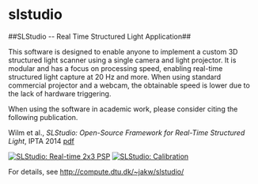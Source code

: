 slstudio
========

##SLStudio -- Real Time Structured Light Application##

This software is designed to enable anyone to implement a custom 3D structured light scanner using a single camera and light projector. It is modular and has a focus on processing speed, enabling real-time structured light capture at 20 Hz and more. When using standard commercial projector and a webcam, the obtainable speed is lower due to the lack of hardware triggering.

When using the software in academic work, please consider citing the following publication.

Wilm et al., *SLStudio: Open-Source Framework for Real-Time Structured Light*, IPTA 2014 [pdf](http://ieeexplore.ieee.org/xpl/articleDetails.jsp?reload=true&arnumber=7002001)

[![SLStudio: Real-time 2x3 PSP](http://img.youtube.com/vi/tti4-9ADYLs/0.jpg)](https://www.youtube.com/watch?v=tti4-9ADYLs)
[![SLStudio: Calibration](http://img.youtube.com/vi/swszXuPxGZI/0.jpg)](https://www.youtube.com/watch?v=swszXuPxGZI)

For details, see http://compute.dtu.dk/~jakw/slstudio/
